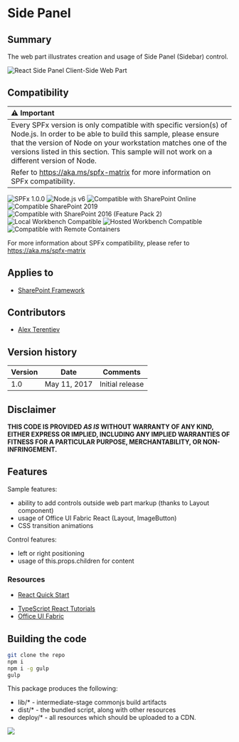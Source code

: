 # Side Panel

## Summary

The web part illustrates creation and usage of Side Panel (Sidebar) control.

![React Side Panel Client-Side Web Part](./assets/side-panel.gif)

## Compatibility

| :warning: Important          |
|:---------------------------|
| Every SPFx version is only compatible with specific version(s) of Node.js. In order to be able to build this sample, please ensure that the version of Node on your workstation matches one of the versions listed in this section. This sample will not work on a different version of Node.|
|Refer to <https://aka.ms/spfx-matrix> for more information on SPFx compatibility.   |

![SPFx 1.0.0](https://img.shields.io/badge/SPFx-1.0.0-green.svg)
![Node.js v6](https://img.shields.io/badge/Node.js-v6-green.svg)
![Compatible with SharePoint Online](https://img.shields.io/badge/SharePoint%20Online-Compatible-green.svg)
![Compatible SharePoint 2019](https://img.shields.io/badge/SharePoint%20Server%202019-Compatible-green.svg)
![Compatible with SharePoint 2016 (Feature Pack 2)](https://img.shields.io/badge/SharePoint%20Server%202016%20(Feature%20Pack%202)-Compatible-green.svg)
![Local Workbench Compatible](https://img.shields.io/badge/Local%20Workbench-Compatible-green.svg)
![Hosted Workbench Compatible](https://img.shields.io/badge/Hosted%20Workbench-Compatible-green.svg)
![Compatible with Remote Containers](https://img.shields.io/badge/Remote%20Containers-Compatible-green.svg)

For more information about SPFx compatibility, please refer to <https://aka.ms/spfx-matrix>

## Applies to

* [SharePoint Framework](https://learn.microsoft.com/sharepoint/dev/spfx/sharepoint-framework-overview)

## Contributors

* [Alex Terentiev](https://github.com/AJIXuMuK)

## Version history

Version|Date|Comments
-------|----|--------
1.0|May 11, 2017|Initial release

## Disclaimer

**THIS CODE IS PROVIDED *AS IS* WITHOUT WARRANTY OF ANY KIND, EITHER EXPRESS OR IMPLIED, INCLUDING ANY IMPLIED WARRANTIES OF FITNESS FOR A PARTICULAR PURPOSE, MERCHANTABILITY, OR NON-INFRINGEMENT.**

## Features

Sample features:
* ability to add controls outside web part markup (thanks to Layout component)
* usage of Office UI Fabric React (Layout, ImageButton)
* CSS transition animations

Control features:
* left or right positioning
* usage of this.props.children for content

### Resources

- [React Quick Start](https://facebook.github.io/react/docs/tutorial.html)
* [TypeScript React Tutorials](https://www.typescriptlang.org/docs/handbook/react-&-webpack.html)
* [Office UI Fabric](https://developer.microsoft.com/fluentui/)

## Building the code

```bash
git clone the repo
npm i
npm i -g gulp
gulp
```

This package produces the following:

* lib/* - intermediate-stage commonjs build artifacts
* dist/* - the bundled script, along with other resources
* deploy/* - all resources which should be uploaded to a CDN.

<img src="https://m365-visitor-stats.azurewebsites.net/sp-dev-fx-webparts/samples/react-side-panel" />
